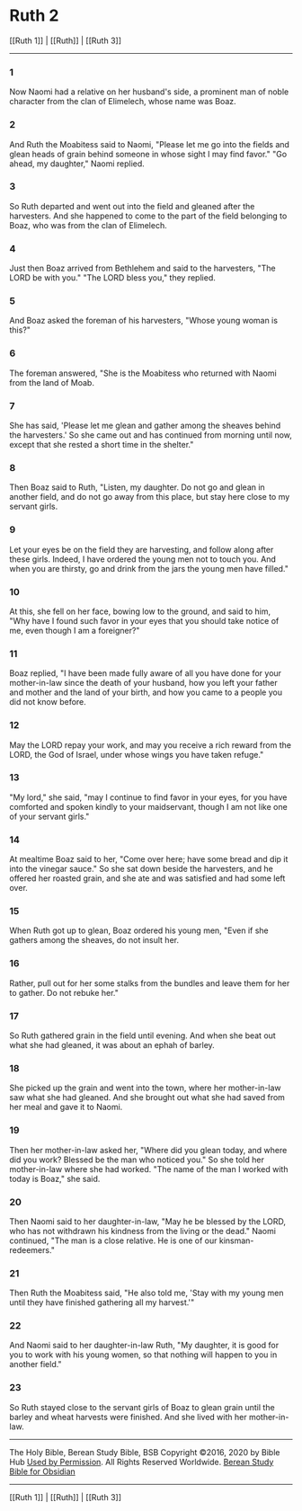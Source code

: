 # Ruth 2

[[Ruth 1]] | [[Ruth]] | [[Ruth 3]]

---

### 1
Now Naomi had a relative on her husband's side, a prominent man of noble character from the clan of Elimelech, whose name was Boaz.

### 2
And Ruth the Moabitess said to Naomi, "Please let me go into the fields and glean heads of grain behind someone in whose sight I may find favor." "Go ahead, my daughter," Naomi replied.

### 3
So Ruth departed and went out into the field and gleaned after the harvesters. And she happened to come to the part of the field belonging to Boaz, who was from the clan of Elimelech.

### 4
Just then Boaz arrived from Bethlehem and said to the harvesters, "The LORD be with you." "The LORD bless you," they replied.

### 5
And Boaz asked the foreman of his harvesters, "Whose young woman is this?"

### 6
The foreman answered, "She is the Moabitess who returned with Naomi from the land of Moab.

### 7
She has said, 'Please let me glean and gather among the sheaves behind the harvesters.' So she came out and has continued from morning until now, except that she rested a short time in the shelter."

### 8
Then Boaz said to Ruth, "Listen, my daughter. Do not go and glean in another field, and do not go away from this place, but stay here close to my servant girls.

### 9
Let your eyes be on the field they are harvesting, and follow along after these girls. Indeed, I have ordered the young men not to touch you. And when you are thirsty, go and drink from the jars the young men have filled."

### 10
At this, she fell on her face, bowing low to the ground, and said to him, "Why have I found such favor in your eyes that you should take notice of me, even though I am a foreigner?"

### 11
Boaz replied, "I have been made fully aware of all you have done for your mother-in-law since the death of your husband, how you left your father and mother and the land of your birth, and how you came to a people you did not know before.

### 12
May the LORD repay your work, and may you receive a rich reward from the LORD, the God of Israel, under whose wings you have taken refuge."

### 13
"My lord," she said, "may I continue to find favor in your eyes, for you have comforted and spoken kindly to your maidservant, though I am not like one of your servant girls."

### 14
At mealtime Boaz said to her, "Come over here; have some bread and dip it into the vinegar sauce." So she sat down beside the harvesters, and he offered her roasted grain, and she ate and was satisfied and had some left over.

### 15
When Ruth got up to glean, Boaz ordered his young men, "Even if she gathers among the sheaves, do not insult her.

### 16
Rather, pull out for her some stalks from the bundles and leave them for her to gather. Do not rebuke her."

### 17
So Ruth gathered grain in the field until evening. And when she beat out what she had gleaned, it was about an ephah of barley.

### 18
She picked up the grain and went into the town, where her mother-in-law saw what she had gleaned. And she brought out what she had saved from her meal and gave it to Naomi.

### 19
Then her mother-in-law asked her, "Where did you glean today, and where did you work? Blessed be the man who noticed you." So she told her mother-in-law where she had worked. "The name of the man I worked with today is Boaz," she said.

### 20
Then Naomi said to her daughter-in-law, "May he be blessed by the LORD, who has not withdrawn his kindness from the living or the dead." Naomi continued, "The man is a close relative. He is one of our kinsman-redeemers."

### 21
Then Ruth the Moabitess said, "He also told me, 'Stay with my young men until they have finished gathering all my harvest.'"

### 22
And Naomi said to her daughter-in-law Ruth, "My daughter, it is good for you to work with his young women, so that nothing will happen to you in another field."

### 23
So Ruth stayed close to the servant girls of Boaz to glean grain until the barley and wheat harvests were finished. And she lived with her mother-in-law.

---

The Holy Bible, Berean Study Bible, BSB
Copyright ©2016, 2020 by Bible Hub
[Used by Permission](https://berean.bible/terms.htm). All Rights Reserved Worldwide.
[Berean Study Bible for Obsidian](https://github.com/gapmiss/berean-study-bible-for-obsidian)

---

[[Ruth 1]] | [[Ruth]] | [[Ruth 3]]


